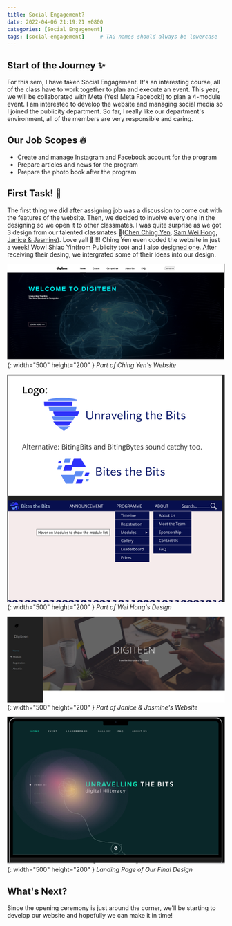 ```yaml
---
title: Social Engagement?
date: 2022-04-06 21:19:21 +0800
categories: [Social Engagement]
tags: [social-engagement]     # TAG names should always be lowercase
---
```


## Start of the Journey ✨

For this sem, I have taken Social Engagement. It's an interesting course, all of the class have to work together to plan and execute an event. This year, we will be collaborated with Meta (Yes! Meta Facebok!) to plan a 4-module event. I am interested to develop the website and managing social media so I joined the publicity department. So far, I really like our department's environment, all of the members are very responsible and caring.

## Our Job Scopes 🔥

- Create and manage Instagram and Facebook account for the program
- Prepare articles and news for the program
- Prepare the photo book after the program

## First Task! 🤩

The first thing we did after assigning job was a discussion to come out with the features of the website. Then, we decided to involve every one in the designing so we open it to other classmates. I was quite surprise as we got 3 design from our talented classmates 💖([Chen Ching Yen](https://chenchingyen.github.io/digiteen.github.io/), [Sam Wei Hong](https://drive.google.com/file/d/1Qhy6MRno1U_ve_poMcTHG5E71POFM4l3/view?usp=sharing), [Janice & Jasmine](https://sites.google.com/d/1FN3G4La4OCIbIAPlNwDkmQThz8fkumgI/p/12W7cxFhx5vgrVZwpmdtx-S0uTliy7aNy/edit)). Love yall 🥰 !!! Ching Yen even coded the website in just a week! Wow! Shiao Yin(from Publicity too) and I also [designed one](https://www.figma.com/file/ma1UavjVwepQZJh3Vw9Wyw/Social-Engagement?node-id=0%3A1). After receiving their desing, we intergrated some of their ideas into our design.

![Ching Yen's](/assets/images/social-engagement/ching-yen.png){: width="500" height="200" }
_Part of Ching Yen's Website_

![ Wei Hong's](/assets/images/social-engagement/wei-hong.png){: width="500" height="200" }
_Part of Wei Hong's Design_

![Janice & Jasmine's](/assets/images/social-engagement/janice-jasmin.png){: width="500" height="200" }
_Part of Janice & Jasmine's Website_

![final design](/assets/images/social-engagement/final-design.png){: width="500" height="200" }
_Landing Page of Our Final Design_

## What's Next?

Since the opening ceremony is just around the corner, we'll be starting to develop our website and hopefully we can make it in time!
